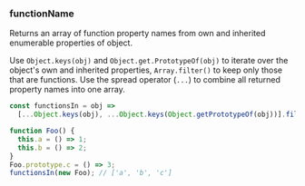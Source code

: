 ### functionName

Returns an array of function property names from own and inherited enumerable properties of object.

Use `Object.keys(obj)` and `Object.get.PrototypeOf(obj)` to iterate over the object's own and inherited properties, `Array.filter()` to keep only those that are functions.
Use the spread operator (`...`) to combine all returned property names into one array.

```js
const functionsIn = obj =>
  [...Object.keys(obj), ...Object.keys(Object.getPrototypeOf(obj))].filter(key => typeof obj[key] === 'function');
```

```js
function Foo() {
  this.a = () => 1;
  this.b = () => 2;
}
Foo.prototype.c = () => 3;
functionsIn(new Foo); // ['a', 'b', 'c']
```

